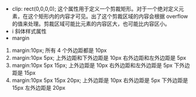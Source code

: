 - clip: rect(0,0,0,0);
这个属性用于定义一个剪裁矩形。对于一个绝对定义元素，在这个矩形内的内容才可见。出了这个剪裁区域的内容会根据 overflow 的值来处理。剪裁区域可能比元素的内容区大，也可能比内容区小。
- i
斜体样式属性
- margin
1. margin:10px;
    所有 4 个外边距都是 10px
2. margin:10px 5px;
    上外边距和下外边距是 10px
    右外边距和左外边距是 5px
3. margin:10px 5px 15px;
    上外边距是 10px
    右外边距和左外边距是 5px
    下外边距是 15px
4. margin:10px 5px 15px 20px;
    上外边距是 10px
    右外边距是 5px
    下外边距是 15px
    左外边距是 20px



